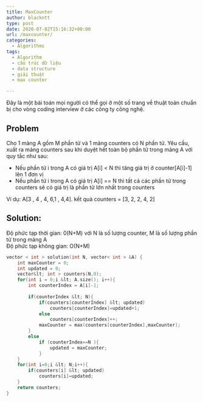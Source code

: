 ```yaml
---
title: MaxCounter
author: blackntt
type: post
date: 2020-07-02T15:16:32+00:00
url: /maxcounter/
categories:
  - Algorithms
tags:
  - Algorithm
  - cấu trúc dữ liệu
  - data structure
  - giải thuật
  - max counter

---
```

 

Đây là một bài toán mọi người có thể gọi ở một số trang về thuật toán chuẩn bị cho vòng coding interview ở các công ty công nghệ.

## Problem

Cho 1 mảng A gồm M phần tử và 1 mảng counters có N phần tử. Yêu cầu, xuất ra mảng counters sau khi duyệt hết toàn bộ phần tử trong mảng A với quy tắc như sau:

  * Nếu phần tử i trong A có giá trị A[i] < N thì tăng giá trị ở counter[A[i]-1] lên 1 đơn vị
  * Nếu phần tử i trong A có giá trị A[i] == N thì tất cả các phần tử trong counters sẽ có giá trị là phần tử lớn nhất trong counters

Ví dụ: A[3 , 4 , 4, 6,1 , 4,4]. kết quả counters = [3, 2, 2, 4, 2]

## Solution:

Độ phức tạp thời gian: 0(N+M) với N là số lượng counter, M là số lượng phần tử trong mảng A  
Độ phức tạp không gian: O(N+M)

```c++
vector < int > solution(int N, vector< int > &A) {
    int maxCounter = 0;
    int updated = 0;
    vector&lt; int > counters(N,0);
    for(int i = 0;i &lt; A.size(); i++){
        int counterIndex = A[i]-1;
        
        if(counterIndex &lt; N){
            if(counters[counterIndex] &lt; updated)
                counters[counterIndex]=updated+1;
            else
                counters[counterIndex]++;
            maxCounter = max(counters[counterIndex],maxCounter);
        }
        else 
            if (counterIndex==N ){
                updated = maxCounter;
            }
    }
    for(int i=0;i &lt; N;i++){
        if(counters[i] &lt; updated)
            counters[i]=updated;
    }
    return counters;
}
```